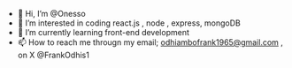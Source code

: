 - 👋 Hi, I’m @Onesso
- 👀 I’m interested in coding react.js , node , express, mongoDB
- 🌱 I’m currently learning front-end development 
- 📫 How to reach me througn my email; odhiambofrank1965@gmail.com , on X @FrankOdhis1

<!---
Onesso/Onesso is a ✨ special ✨ repository because its `README.md` (this file) appears on your GitHub profile.
You can click the Preview link to take a look at your changes.
--->
